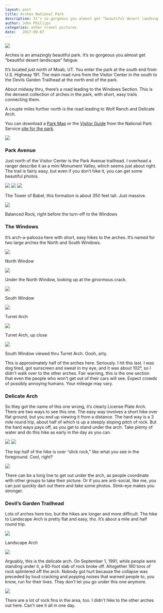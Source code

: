 ```yaml
---
layout: post
title: Arches National Park
description: It’s so gorgeous you almost get “beautiful desert landscape” fatigue.  
author: John Phillips
categories: other travel pictures
date:   2017-09-07
---
```



<div class="main wide">
	<img class="full-width" src="/img/arches-delicate-1-thumbs-up.jpg">
</div>


Arches is an amazingly beautiful park. It’s so gorgeous you almost get “beautiful desert landscape” fatigue. 

It’s located just north of Moab, UT. You enter the park at the south end from U.S. Highway 191. The main road runs from the Visitor Center in the south to the Devils Garden Trailhead at the north end of the park.

About midway thru, there’s a road leading to the Windows Section. This is the densest collection of arches in the park, with short, easy trails connecting them.

A couple miles further north is the road leading to Wolf Ranch and Delicate Arch. 




You can download a [Park Map][1] or the [Visitor Guide][2] from the National Park Service [site for the park][3].

[1]: https://www.nps.gov/arch/planyourvisit/upload/ARCHmap.pdf

[2]: https://www.nps.gov/arch/planyourvisit/upload/ARCHnews2017_v2_web.pdf

[3]: https://www.nps.gov/arch/


<img class="full-width" src="/img/arches-park-ave-1.jpg">

### Park Avenue

Just north of the Visitor Center is the Park Avenue trailhead. I overhead a ranger describe it as a mini Monument Valley, which seems just about right. The trail is fairly easy, but even if you don’t hike it, you can get some beautiful photos.

<img class="full-width" src="/img/arches-park-ave-2.jpg">

<img class="full-width" src="/img/arches-park-ave-3.jpg">

<img class="full-width" src="/img/arches-tower-of-babel.jpg">

<p class="caption">The Tower of Babel, this formation is about 350 feet tall. Just massive. </p>

<img class="full-width" src="/img/arches-balancing-rock.jpg">

<p class="caption">Balanced Rock, right before the turn-off to the Windows</p>

### The Windows

It’s arch-a-palooza here with short, easy hikes to the arches. It’s named for two large arches the North and South Windows. 

<img class="full-width" src="/img/arches-north-window.jpg">
<p class="caption">North Window</p>

<img class="full-width" src="/img/arches-under-north-window.jpg">
<p class="caption">Under the North Window, looking up at the ginormous crack.</p>

<img class="full-width" src="/img/arches-south-window.jpg">
<p class="caption">South Window</p>

<img class="full-width" src="/img/arches-turret-arch.jpg">
<p class="caption">Turret Arch</p>

<img class="full-width" src="/img/arches-turret-arch-close-up.jpg">
<p class="caption">Turret Arch, up close</p>

<img class="full-width" src="/img/arches-turret-arty.jpg">
<p class="caption">South Window viewed thru Turret Arch. Oooh, arty.</p>

This is approximately half of the arches here. Seriously. I hit this last. I was dog tired, got sunscreen and sweat in my eye, and it was about 102°, so I didn't walk over to the other arches. Fair warning, this is the one section that even the people who won't get out of their cars will see. Expect crowds of possibly annoying humans. Your mileage may vary. 	

### Delicate Arch

So they got the name of this one wrong, it’s clearly License Plate Arch. There are two ways to see this one. The easy way involves a short hike over flat ground, but you end up viewing it from a distance. The hard way is a 3 mile round trip, about half of which is up a steeply sloping pitch of rock. But the hard ways pays off, as you get to stand under the arch. Take plenty of water and do this hike as early in the day as you can.

<img class="full-width" src="/img/arches-delicate-1.jpg">

<img class="full-width" src="/img/arches-delicate-2.jpg">
<p class="caption">The top half of the hike is over “slick rock,” like what you see in the foreground. Cool, right?</p>

<img class="full-width" src="/img/arches-delicate-3.jpg">

There can be a long line to get out under the arch, as people coordinate with other groups to take their picture. Or if you are anti-social, like me, you can just quickly dart out there and take some photos. Stink-eye makes you stronger.


### Devil’s Garden Trailhead

Lots of arches here too, but the hikes are longer and more difficult. The hike to Landscape Arch is pretty flat and easy, tho. It’s about a mile and half round trip. 

<img class="full-width" src="/img/arches-landscape-1.jpg">
<p class="caption">Landscape Arch</p>

<img class="full-width" src="/img/arches-landscape-2.jpg">

Arguably, this is the delicate arch. On September 1, 1991, while people were standing under it, a 60-foot slab of rock broke off. Altogether 180 tons of rock splintered off the arch. Nobody got hurt because the collapse was preceded by loud cracking and popping noises that warned people to, you know, run for their lives. They don’t let you go under this one anymore.

<img class="full-width" src="/img/arches-rock-fin.jpg">

There are a lot of rock fins in the area, too. I didn't hike to the other arches out here. Can't see it all in one day.

